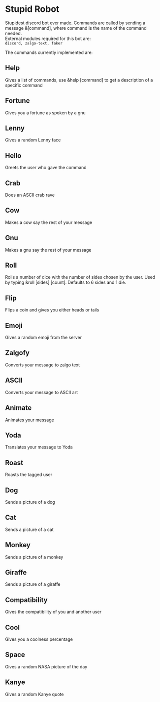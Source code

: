# Stupid Robot
Stupidest discord bot ever made. Commands are called by sending a message &\[command], where command is the name of the command needed.  
External modules required for this bot are:  
`discord, zalgo-text, faker`

The commands currently implemented are:

## Help
Gives a list of commands, use &help \[command] to get a description of a specific command

## Fortune
Gives you a fortune as spoken by a gnu

## Lenny
Gives a random Lenny face

## Hello
Greets the user who gave the command

## Crab
Does an ASCII crab rave

## Cow
Makes a cow say the rest of your message

## Gnu
Makes a gnu say the rest of your message

## Roll
Rolls a number of dice with the number of sides chosen by the user. Used by typing &roll \[sides] \[count]. Defaults to 6 sides and 1 die.

## Flip
Flips a coin and gives you either heads or tails

## Emoji
Gives a random emoji from the server

## Zalgofy
Converts your message to zalgo text

## ASCII
Converts your message to ASCII art

## Animate
Animates your message

## Yoda
Translates your message to Yoda

## Roast
Roasts the tagged user

## Dog
Sends a picture of a dog

## Cat
Sends a picture of a cat

## Monkey
Sends a picture of a monkey

## Giraffe
Sends a picture of a giraffe

## Compatibility
Gives the compatibility of you and another user

## Cool
Gives you a coolness percentage

## Space
Gives a random NASA picture of the day

## Kanye
Gives a random Kanye quote